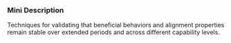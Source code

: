 ### Mini Description

Techniques for validating that beneficial behaviors and alignment properties remain stable over extended periods and across different capability levels.
